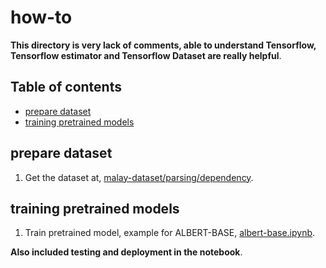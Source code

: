 # how-to

**This directory is very lack of comments, able to understand Tensorflow, Tensorflow estimator and Tensorflow Dataset are really helpful**.

## Table of contents
  * [prepare dataset](#prepare-dataset)
  * [training pretrained models](#training-pretrained-models)

## prepare dataset

1. Get the dataset at, [malay-dataset/parsing/dependency](https://github.com/huseinzol05/Malay-Dataset/tree/master/parsing).

## training pretrained models

1. Train pretrained model, example for ALBERT-BASE, [albert-base.ipynb](albert-base.ipynb).

**Also included testing and deployment in the notebook**.